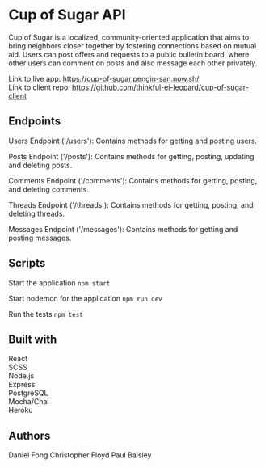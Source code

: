 # Cup of Sugar API

Cup of Sugar is a localized, community-oriented application that aims to bring neighbors closer together by fostering connections based on mutual aid. Users can post offers and requests to a public bulletin board, where other users can comment on posts and also message each other privately.

Link to live app: https://cup-of-sugar.pengin-san.now.sh/  
Link to client repo: https://github.com/thinkful-ei-leopard/cup-of-sugar-client

## Endpoints

Users Endpoint ('/users'): Contains methods for getting and posting users.

Posts Endpoint ('/posts'): Contains methods for getting, posting, updating and deleting posts.

Comments Endpoint ('/comments'): Contains methods for getting, posting, and deleting comments.

Threads Endpoint ('/threads'): Contains methods for getting, posting, and deleting threads.

Messages Endpoint ('/messages'): Contains methods for getting and posting messages.


## Scripts

Start the application `npm start`

Start nodemon for the application `npm run dev`

Run the tests `npm test`

## Built with

React  
SCSS  
Node.js  
Express  
PostgreSQL  
Mocha/Chai  
Heroku

## Authors

Daniel Fong
Christopher Floyd
Paul Baisley
